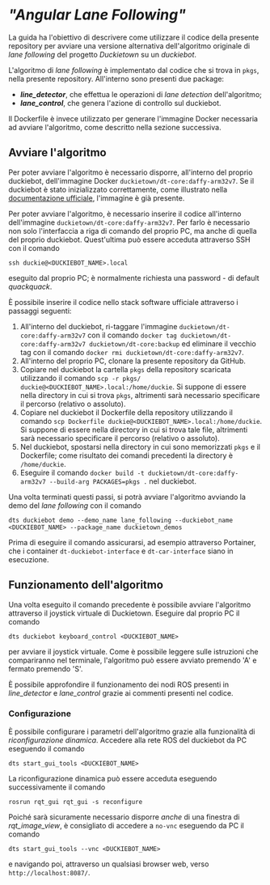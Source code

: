 # *"Angular Lane Following"*
La guida ha l'obiettivo di descrivere come utilizzare il codice della presente repository per avviare una versione alternativa dell'algoritmo originale di *lane following* del progetto *Duckietown* su un *duckiebot*. 

L'algoritmo di *lane following* è implementato dal codice che si trova in `pkgs`, nella presente repository. All'interno sono presenti due package:

 - ***line_detector***, che effettua le operazioni di *lane detection* dell'algoritmo;
 - ***lane_control***, che genera l'azione di controllo sul duckiebot.

Il Dockerfile è invece utilizzato per generare l'immagine Docker necessaria ad avviare l'algoritmo, come descritto nella sezione successiva.


## Avviare l'algoritmo
Per poter avviare l'algoritmo è necessario disporre, all'interno del proprio duckiebot, dell'immagine Docker `duckietown/dt-core:daffy-arm32v7`. Se il duckiebot è stato inizializzato correttamente, come illustrato nella [documentazione ufficiale](https://docs.duckietown.org/daffy/opmanual_duckiebot/out/setup_duckiebot.html), l'immagine è già presente. 

Per poter avviare l'algoritmo, è necessario inserire il codice all'interno dell'immagine `duckietown/dt-core:daffy-arm32v7`. Per farlo è necessario non solo l'interfaccia a riga di comando del proprio PC, ma anche di quella del proprio duckiebot. Quest'ultima può essere acceduta attraverso SSH con il comando

    ssh duckie@<DUCKIEBOT_NAME>.local

eseguito dal proprio PC; è normalmente richiesta una password - di default *quackquack*.

È possibile inserire il codice nello stack software ufficiale attraverso i passaggi seguenti:

 1. All'interno del duckiebot, ri-taggare l'immagine `duckietown/dt-core:daffy-arm32v7` con il comando `docker tag duckietown/dt-core:daffy-arm32v7 duckietown/dt-core:backup` ed eliminare il vecchio tag con il comando `docker rmi duckietown/dt-core:daffy-arm32v7`.
 2. All'interno del proprio PC, clonare la presente repository da GitHub.
 3. Copiare nel duckiebot la cartella `pkgs` della repository scaricata utilizzando il comando `scp -r pkgs/ duckie@<DUCKIEBOT_NAME>.local:/home/duckie`. Si suppone di essere nella directory in cui si trova `pkgs`, altrimenti sarà necessario specificare il percorso (relativo o assoluto).
 6. Copiare nel duckiebot il Dockerfile della repository utilizzando il comando `scp Dockerfile duckie@<DUCKIEBOT_NAME>.local:/home/duckie`. Si suppone di essere nella directory in cui si trova tale file, altrimenti sarà necessario specificare il percorso (relativo o assoluto).
 8. Nel duckiebot, spostarsi nella directory in cui sono memorizzati `pkgs` e il Dockerfile; come risultato dei comandi precedenti la directory è `/home/duckie`.
 9. Eseguire il comando `docker build -t duckietown/dt-core:daffy-arm32v7 --build-arg PACKAGES=pkgs .` nel duckiebot.

Una volta terminati questi passi, si potrà avviare l'algoritmo avviando la demo del *lane following* con il comando

    dts duckiebot demo --demo_name lane_following --duckiebot_name <DUCKIEBOT_NAME> --package_name duckietown_demos

Prima di eseguire il comando assicurarsi, ad esempio attraverso Portainer, che i container `dt-duckiebot-interface` e `dt-car-interface` siano in esecuzione.

## Funzionamento dell'algoritmo
Una volta eseguito il comando precedente è possibile avviare l'algoritmo attraverso il joystick virtuale di Duckietown. Eseguire dal proprio PC il comando

    dts duckiebot keyboard_control <DUCKIEBOT_NAME>


per avviare il joystick virtuale. Come è possibile leggere sulle istruzioni che compariranno nel terminale, l'algoritmo può essere avviato premendo 'A' e fermato premendo 'S'. 

È possibile approfondire il funzionamento dei nodi ROS presenti in *line_detector* e *lane_control* grazie ai commenti presenti nel codice.

### Configurazione
È possibile configurare i parametri dell'algoritmo grazie alla funzionalità di *riconfigurazione dinamica*. 
Accedere alla rete ROS del duckiebot da PC eseguendo il comando 

    dts start_gui_tools <DUCKIEBOT_NAME>

La riconfigurazione dinamica può essere acceduta eseguendo successivamente il comando

    rosrun rqt_gui rqt_gui -s reconfigure 

Poiché sarà sicuramente necessario disporre *anche* di una finestra di *rqt_image_view*, è consigliato di accedere a `no-vnc` eseguendo da PC il comando 

    dts start_gui_tools --vnc <DUCKIEBOT_NAME>

e navigando poi, attraverso un qualsiasi browser web, verso `http://localhost:8087/`.
